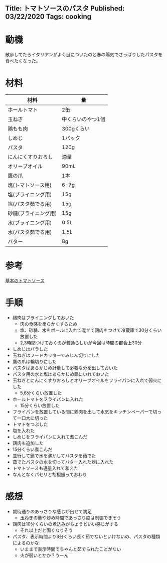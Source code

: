 Title: トマトソースのパスタ
Published: 03/22/2020
Tags: cooking
---
# 動機
散歩してたらイタリアンがよく目についたのと春の陽気でさっぱりしたパスタを食べたくなった。

# 材料
|材料|量|
|---|---|
|ホールトマト|2缶|
|玉ねぎ|中くらいのやつ1個|
|鶏もも肉|300gくらい|
|しめじ|1パック|
|パスタ|120g|
|にんにくすりおろし|適量|
|オリーブオイル|90mL|
|鷹の爪|1本|
|塩(トマトソース用)|6-7g|
|塩(ブライニング用)|15g|
|塩(パスタ茹でる用)|15g|
|砂糖(ブライニング用)|15g|
|水(ブライニング用)|0.5L|
|水(パスタ茹でる用)|1.5L|
|バター|8g|

# 参考
[基本のトマトソース](https://note.com/travelingfoodlab/n/n8666da4a3329)

# 手順
* 鶏肉はブライニングしておいた
  * 肉の食感を柔らかくするため
  * 塩、砂糖、水をボールに入れて混ぜて鶏肉をつけて冷蔵庫で30分くらい放置した
  * 2,3時間つけておくのが普通らしいが今回は時間の都合上30分
* しめじはバラした
* 玉ねぎはフードカッターでみじん切りにした
* 鷹の爪は輪切りにした
* パスタはあらかじめ計量して必要な分を出しておいた
* パスタ用の水と塩はあらかじめ鍋にいれておいた
* 玉ねぎとにんにくすりおろしとオリーブオイルをフライパンに入れて弱火にした
  * 5,6分くらい放置した
* ホールトマトをフライパンに入れた
  * 15分くらい放置した
* フライパンを放置している間に鶏肉を出して水気をキッチンペーパーで切って一口大に切った
* トマトをつぶした
* 塩を入れた
* しめじをフライパンに入れて煮こんだ
* 鶏肉も追加した
* 15分くらい煮こんだ
* 並行して鍋で水を沸かしてパスタを茹でた
* 茹でたパスタの水を切ってバター入れた器に入れた
* トマトソースも適量入れて和えた
* なんとなくパセリと胡椒振っておわり

# 感想
* 期待通りのあっさりな感じが出せて満足
  * 玉ねぎの量や炒め時間であっさり度は制御できそう
* 鶏肉は10分くらいの煮込みがちょうどいい感じがする
  * それ以上だと固くなりそう
* パスタ、表示時間より3分くらい長く茹でないといけないの、パスタの種類によるのかな
  * いままで表示時間でちゃんと茹でられたことがない
  * 火が弱いとかか？うーん
